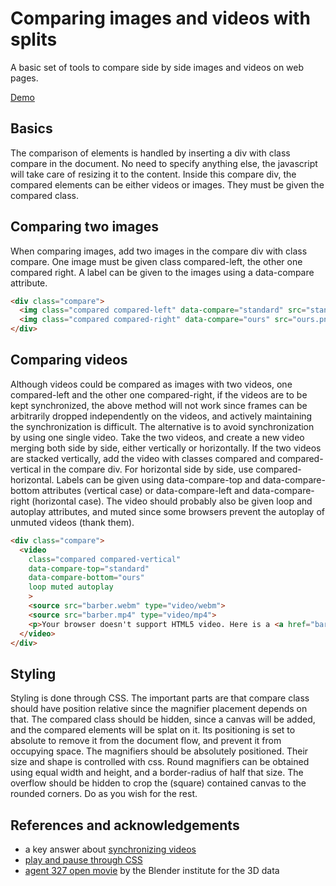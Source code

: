 # Comparing images and videos with splits

A basic set of tools to compare side by side images and videos on web pages.

[Demo](https://nivoliev.github.io/html-compare/)

## Basics

The comparison of elements is handled by inserting a div with class
compare in the document. No need to specify anything else, the javascript
will take care of resizing it to the content. Inside this compare div, the
compared elements can be either videos or images. They must be given the
compared class.

## Comparing two images

When comparing images, add two images in the compare div with class
compare. One image must be given class compared-left, the other one
compared right. A label can be given to the images using a data-compare
attribute.

```html
<div class="compare">
  <img class="compared compared-left" data-compare="standard" src="standard.png"/>
  <img class="compared compared-right" data-compare="ours" src="ours.png"/>
</div>
```

## Comparing videos

Although videos could be compared as images with two videos, one
compared-left and the other one compared-right, if the videos are to be
kept synchronized, the above method will not work since frames can be
arbitrarily dropped independently on the videos, and actively maintaining
the synchronization is difficult. The alternative is to avoid
synchronization by using one single video.  Take the two videos, and
create a new video merging both side by side, either vertically or
horizontally.  If the two videos are stacked vertically, add the video
with classes compared and compared-vertical in the compare div. For
horizontal side by side, use compared-horizontal.  Labels can be given
using data-compare-top and data-compare-bottom attributes (vertical case)
or data-compare-left and data-compare-right (horizontal case). The video
should probably also be given loop and autoplay attributes, and muted
since some browsers prevent the autoplay of unmuted videos (thank them).

```html
<div class="compare">
  <video 
    class="compared compared-vertical" 
    data-compare-top="standard"
    data-compare-bottom="ours"
    loop muted autoplay
    >
    <source src="barber.webm" type="video/webm">
    <source src="barber.mp4" type="video/mp4">
    <p>Your browser doesn't support HTML5 video. Here is a <a href="barber.mp4">link to the video</a> instead.</p>
  </video>
</div>
```

## Styling

Styling is done through CSS. The important parts are that compare class
should have position relative since the magnifier placement depends on
that. The compared class should be hidden, since a canvas will be added,
and the compared elements will be splat on it. Its positioning is set to
absolute to remove it from the document flow, and prevent it from
occupying space. The magnifiers should be absolutely positioned. Their
size and shape is controlled with css. Round magnifiers can be obtained
using equal width and height, and a border-radius of half that size. The
overflow should be hidden to crop the (square) contained canvas to the
rounded corners. Do as you wish for the rest.

## References and acknowledgements

* a key answer about [synchronizing videos](https://stackoverflow.com/questions/20683744/how-to-perfectly-sync-two-or-more-html5-video-tags)
* [play and pause through CSS](https://css-tricks.com/making-pure-css-playpause-button/)
* [agent 327 open movie](https://agent327.com/) by the Blender institute for the
  3D data
